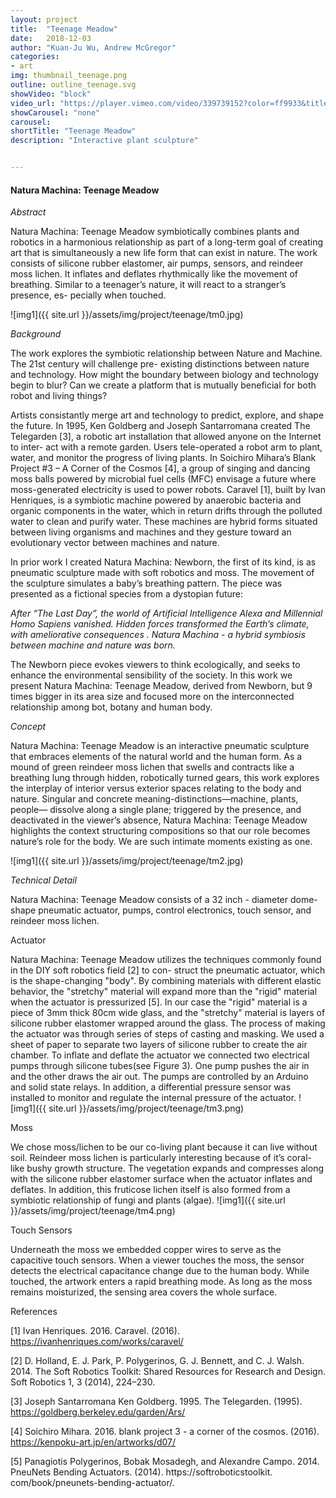 ```yaml
---
layout: project
title:  "Teenage Meadow"
date:   2018-12-03
author: "Kuan-Ju Wu, Andrew McGregor"
categories:
- art
img: thumbnail_teenage.png
outline: outline_teenage.svg
showVideo: "block"
video_url: "https://player.vimeo.com/video/339739152?color=ff9933&title=0&byline=0&portrait=0"
showCarousel: "none"
carousel:
shortTitle: "Teenage Meadow"
description: "Interactive plant sculpture"


---
```

#### Natura Machina: Teenage Meadow ####

*Abstract*

Natura Machina: Teenage Meadow symbiotically combines plants and robotics in a harmonious relationship as part of a long-term goal of creating art that is simultaneously a new life form that can exist in nature.
The work consists of silicone rubber elastomer, air pumps, sensors, and reindeer moss lichen. It inflates and deflates rhythmically like the movement of breathing. Similar to a teenager’s nature, it will react to a stranger’s presence, es- pecially when touched.

![img1]({{ site.url }}/assets/img/project/teenage/tm0.jpg)

*Background*

The work explores the symbiotic relationship between Nature and Machine. The 21st century will challenge pre- existing distinctions between nature and technology. How might the boundary between biology and technology begin to blur? Can we create a platform that is mutually beneficial for both robot and living things?


Artists consistantly merge art and technology to predict, explore, and shape the future. In 1995, Ken Goldberg and Joseph Santarromana created The Telegarden [3], a robotic art installation that allowed anyone on the Internet to inter- act with a remote garden. Users tele-operated a robot arm to plant, water, and monitor the progress of living plants. In Soichiro Mihara’s Blank Project #3 – A Corner of the Cosmos [4], a group of singing and dancing moss balls powered by microbial fuel cells (MFC) envisage a future where moss-generated electricity is used to power robots. Caravel [1], built by Ivan Henriques, is a symbiotic machine powered by anaerobic bacteria and organic components in the water, which in return drifts through the polluted water to clean and purify water. These machines are hybrid forms situated between living organisms and machines and they gesture toward an evolutionary vector between machines and nature.


In prior work I created Natura Machina: Newborn, the first of its kind, is as pneumatic sculpture made with soft robotics and moss. The movement of the sculpture simulates a baby’s breathing pattern. The piece was presented as a fictional species from a dystopian future:


_After “The Last Day”, the world of Artificial Intelligence Alexa and Millennial Homo Sapiens vanished. Hidden forces transformed the Earth’s climate, with ameliorative consequences . Natura Machina - a hybrid symbiosis between machine and nature was born._

The Newborn piece evokes viewers to think ecologically, and seeks to enhance the environmental sensibility of the society. In this work we present Natura Machina: Teenage Meadow, derived from Newborn, but 9 times bigger in its area size and focused more on the interconnected relationship among bot, botany and human body.

*Concept*

Natura Machina: Teenage Meadow is an interactive pneumatic sculpture that embraces elements
of the natural world and the human form. As a mound of green reindeer moss lichen that swells and contracts like
a breathing lung through hidden, robotically turned gears, this work explores the interplay of interior versus exterior spaces relating to the body and nature. Singular and concrete meaning-distinctions—machine, plants, people— dissolve along a single plane; triggered by the presence, and deactivated in the viewer’s absence, Natura Machina: Teenage Meadow highlights the context structuring compositions so that our role becomes nature’s role for the body. We are such intimate moments existing as one.

![img1]({{ site.url }}/assets/img/project/teenage/tm2.jpg)

*Technical Detail*


Natura Machina: Teenage Meadow consists of a 32 inch - diameter dome-shape pneumatic actuator, pumps, control electronics, touch sensor, and reindeer moss lichen.

Actuator

Natura Machina: Teenage Meadow utilizes the techniques commonly found in the DIY soft robotics field [2] to con- struct the pneumatic actuator, which is the shape-changing "body". By combining materials with different elastic behavior, the "stretchy" material will expand more than the "rigid" material when the actuator is pressurized [5]. In our case the "rigid" material is a piece of 3mm thick 80cm wide glass, and the "stretchy" material is layers of silicone rubber elastomer wrapped around the glass. The process of making the actuator was through series of steps of casting and masking. We used a sheet of paper to separate two layers of silicone rubber to create the air chamber. To inflate and deflate the actuator we connected two electrical pumps through silicone tubes(see Figure 3). One pump pushes the air in and the other draws the air out. The pumps are controlled by an Arduino and solid state relays. In addition, a differential pressure sensor was installed to monitor and regulate the internal pressure of the actuator.
![img1]({{ site.url }}/assets/img/project/teenage/tm3.png)

Moss

We chose moss/lichen to be our co-living plant because it can live without soil. Reindeer moss lichen is particularly interesting because of it’s coral-like bushy growth structure. The vegetation expands and compresses along with the silicone rubber elastomer surface when the actuator inflates and deflates. In addition, this fruticose lichen itself is also formed from a symbiotic relationship of fungi and plants (algae).
![img1]({{ site.url }}/assets/img/project/teenage/tm4.png)


Touch Sensors

Underneath the moss we embedded copper wires to serve as the capacitive touch sensors. When a viewer touches the moss, the sensor detects the electrical capacitance change due to the human body. While touched, the artwork enters a rapid breathing mode. As long as the moss remains moisturized, the sensing area covers the whole surface.

References


[1] Ivan Henriques. 2016. Caravel. (2016).    https://ivanhenriques.com/works/caravel/

[2] D. Holland, E. J. Park, P. Polygerinos, G. J. Bennett, and C. J. Walsh. 2014. The Soft Robotics Toolkit: Shared Resources for Research and Design. Soft Robotics 1, 3 (2014), 224–230.

[3] Joseph Santarromana Ken Goldberg. 1995. The Telegarden. (1995). https://goldberg.berkeley.edu/garden/Ars/

[4] Soichiro Mihara. 2016. blank project 3 - a corner of the cosmos. (2016). https://kenpoku-art.jp/en/artworks/d07/

[5] Panagiotis Polygerinos, Bobak Mosadegh, and Alexandre Campo. 2014. PneuNets Bending Actuators. (2014). https://softroboticstoolkit. com/book/pneunets-bending-actuator/.
